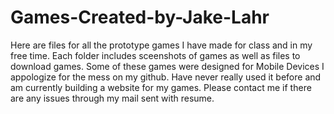 # Games-Created-by-Jake-Lahr
Here are files for all the prototype games I have made for class and in my free time. Each folder includes sceenshots of games as well as files to download games. Some of these games were designed for Mobile Devices
I appologize for the mess on my github. Have never really used it before and am currently building a website for my games. Please contact me if there are any issues through my mail sent with resume.  
